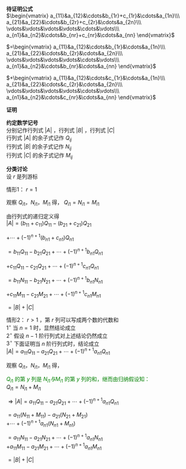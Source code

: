 **待证明公式**  
$\begin{vmatrix}  
a_{11}&a_{12}&\cdots&b_{1r}+c_{1r}&\cdots&a_{1n}\\\  
a_{21}&a_{22}&\cdots&b_{2r}+c_{2r}&\cdots&a_{2n}\\\  
\vdots&\vdots&\vdots&\vdots&\cdots&\vdots\\\  
a_{n1}&a_{n2}&\cdots&b_{nr}+c_{nr}&\cdots&a_{nn}  
\end{vmatrix}$  
  
$=\begin{vmatrix}  
a_{11}&a_{12}&\cdots&b_{1r}&\cdots&a_{1n}\\\  
a_{21}&a_{22}&\cdots&b_{2r}&\cdots&a_{2n}\\\  
\vdots&\vdots&\vdots&\vdots&\cdots&\vdots\\\  
a_{n1}&a_{n2}&\cdots&b_{nr}&\cdots&a_{nn}  
\end{vmatrix}$  
  
$+\begin{vmatrix}  
a_{11}&a_{12}&\cdots&c_{1r}&\cdots&a_{1n}\\\  
a_{21}&a_{22}&\cdots&c_{2r}&\cdots&a_{2n}\\\  
\vdots&\vdots&\vdots&\vdots&\cdots&\vdots\\\  
a_{n1}&a_{n2}&\cdots&c_{nr}&\cdots&a_{nn}  
\end{vmatrix}$  
  
**证明**  
  
**约定数学记号**  
分别记作行列式 $|A|$ ，行列式 $|B|$ ，行列式 $|C|$  
行列式 $|A|$ 的余子式记作 $Q_{ij}$  
行列式 $|B|$ 的余子式记作 $N_{ij}$  
行列式 $|C|$ 的余子式记作 $M_{ij}$  
  
**分类讨论**  
设 $r$ 是列游标  
  
情形1： $r=1$  
  
观察 $Q_{i1}，N_{i1}，M_{i1}$ 得， $Q_{i1}=N_{i1}=M_{i1}$  
  
由行列式的递归定义得  
$|A|=(b_{11}+c_{11})Q_{11}-(b_{21}+c_{21})Q_{21}$  
  
$+\cdots+(-1)^{n+1}(b_{n1}+c_{n1})Q_{n1}$  
  
$=b_{11}Q_{11}-b_{21}Q_{21}+\cdots+(-1)^{n+1}b_{n1}Q_{n1}$  
  
$+c_{11}Q_{11}-c_{21}Q_{21}+\cdots+(-1)^{n+1}c_{n1}Q_{n1}$  
  
$=b_{11}N_{11}-b_{21}N_{21}+\cdots+(-1)^{n+1}b_{n1}N_{n1}$  
  
$+c_{11}M_{11}-c_{21}M_{21}+\cdots+(-1)^{n+1}c_{n1}M_{n1}$  
  
$=|B|+|C|$  
  
情形2： $r>1$ ，第 $r$ 列可以写成两个数的代数和  
$1^\circ$  当 $n=1$ 时，显然结论成立  
$2^\circ$  假设 $n-1$ 阶行列式对上述结论仍然成立  
$3^\circ$  下面证明当 $n$ 阶行列式时，结论成立  
$|A|=a_{11}Q_{11}-a_{21}Q_{21}+\cdots+(-1)^{n+1}a_{n1}Q_{n1}$  
  
观察 $Q_{i1}，N_{i1}，M_{i1}$ 得，  
  
<font color=green> $Q_{i1}$ 的第 $y$ 列是 $N_{i1}与M_{i1}$ 的第 $y$ 列的和，继而由归纳假设知：</font>  
$Q_{i1}=N_{i1}+M_{i1}$  
  
$\Rightarrow|A|=a_{11}Q_{11}-a_{21}Q_{21}+\cdots+(-1)^{n+1}a_{n1}Q_{n1}$  
  
$=a_{11}(N_{11}+M_{11})-a_{21}(N_{21}+M_{21})$  
$+\cdots+(-1)^{n+1}a_{n1}(N_{n1}+M_{n1})$  
  
$=a_{11}N_{11}-a_{21}N_{21}+\cdots+(-1)^{n+1}a_{n1}N_{n1}$  
$+a_{11}M_{11}-a_{21}M_{21}+\cdots+(-1)^{n+1}a_{n1}M_{n1}$  
  
$=|B|+|C|$  
  
  
  
